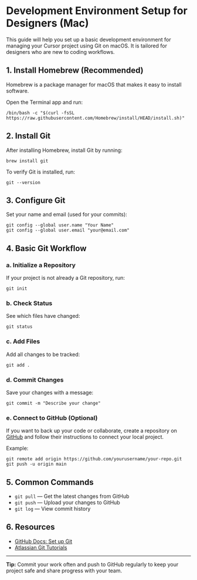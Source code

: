 # Development Environment Setup for Designers (Mac)

This guide will help you set up a basic development environment for managing your Cursor project using Git on macOS. It is tailored for designers who are new to coding workflows.

## 1. Install Homebrew (Recommended)
Homebrew is a package manager for macOS that makes it easy to install software.

Open the Terminal app and run:

```
/bin/bash -c "$(curl -fsSL https://raw.githubusercontent.com/Homebrew/install/HEAD/install.sh)"
```

## 2. Install Git
After installing Homebrew, install Git by running:

```
brew install git
```

To verify Git is installed, run:

```
git --version
```

## 3. Configure Git
Set your name and email (used for your commits):

```
git config --global user.name "Your Name"
git config --global user.email "your@email.com"
```

## 4. Basic Git Workflow

### a. Initialize a Repository
If your project is not already a Git repository, run:

```
git init
```

### b. Check Status
See which files have changed:

```
git status
```

### c. Add Files
Add all changes to be tracked:

```
git add .
```

### d. Commit Changes
Save your changes with a message:

```
git commit -m "Describe your change"
```

### e. Connect to GitHub (Optional)
If you want to back up your code or collaborate, create a repository on [GitHub](https://github.com/) and follow their instructions to connect your local project.

Example:
```
git remote add origin https://github.com/yourusername/your-repo.git
git push -u origin main
```

## 5. Common Commands
- `git pull` — Get the latest changes from GitHub
- `git push` — Upload your changes to GitHub
- `git log` — View commit history

## 6. Resources
- [GitHub Docs: Set up Git](https://docs.github.com/en/get-started/quickstart/set-up-git)
- [Atlassian Git Tutorials](https://www.atlassian.com/git/tutorials)

---

**Tip:** Commit your work often and push to GitHub regularly to keep your project safe and share progress with your team.
